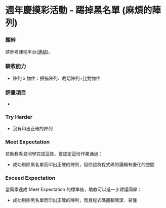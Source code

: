 # 週年慶摸彩活動 - 踢掉黑名單 (麻煩的陣列)

### 題幹
請參考課程平台([連結](https://lighthouse.alphacamp.co/courses/40/assignments/938))。

### 驗收能力
* 陣列 x 物件：掃描陣列、裁切陣列+比對物件
### 評量項目
* 
### Try Harder
* 沒有印出正確的陣列
### Meet Expectation
若助教看見同學完成這些，會認定這份作業通過：
* 成功剔除黑名單而印出正確的陣列，但你認為程式碼的邏輯有優化的空間
### Exceed Expectation
當同學達成 Meet Expectation 的標準後，助教可以進一步建議同學：
* 成功剔除黑名單而印出正確的陣列，而且程式碼邏輯簡潔、易懂